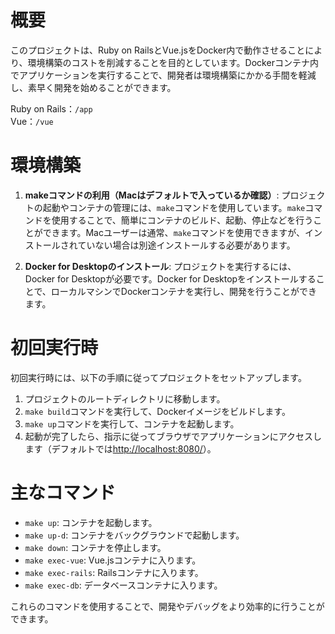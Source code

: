 # 概要

このプロジェクトは、Ruby on RailsとVue.jsをDocker内で動作させることにより、環境構築のコストを削減することを目的としています。Dockerコンテナ内でアプリケーションを実行することで、開発者は環境構築にかかる手間を軽減し、素早く開発を始めることができます。

Ruby on Rails：`/app`  
Vue：`/vue`

# 環境構築

1. **makeコマンドの利用（Macはデフォルトで入っているか確認）**: プロジェクトの起動やコンテナの管理には、`make`コマンドを使用しています。`make`コマンドを使用することで、簡単にコンテナのビルド、起動、停止などを行うことができます。Macユーザーは通常、`make`コマンドを使用できますが、インストールされていない場合は別途インストールする必要があります。

2. **Docker for Desktopのインストール**: プロジェクトを実行するには、Docker for Desktopが必要です。Docker for Desktopをインストールすることで、ローカルマシンでDockerコンテナを実行し、開発を行うことができます。

# 初回実行時

初回実行時には、以下の手順に従ってプロジェクトをセットアップします。

1. プロジェクトのルートディレクトリに移動します。
2. `make build`コマンドを実行して、Dockerイメージをビルドします。
3. `make up`コマンドを実行して、コンテナを起動します。
4. 起動が完了したら、指示に従ってブラウザでアプリケーションにアクセスします（デフォルトでは[http://localhost:8080/](http://localhost:8080/)）。

# 主なコマンド

- `make up`: コンテナを起動します。
- `make up-d`: コンテナをバックグラウンドで起動します。
- `make down`: コンテナを停止します。
- `make exec-vue`: Vue.jsコンテナに入ります。
- `make exec-rails`: Railsコンテナに入ります。
- `make exec-db`: データベースコンテナに入ります。

これらのコマンドを使用することで、開発やデバッグをより効率的に行うことができます。
